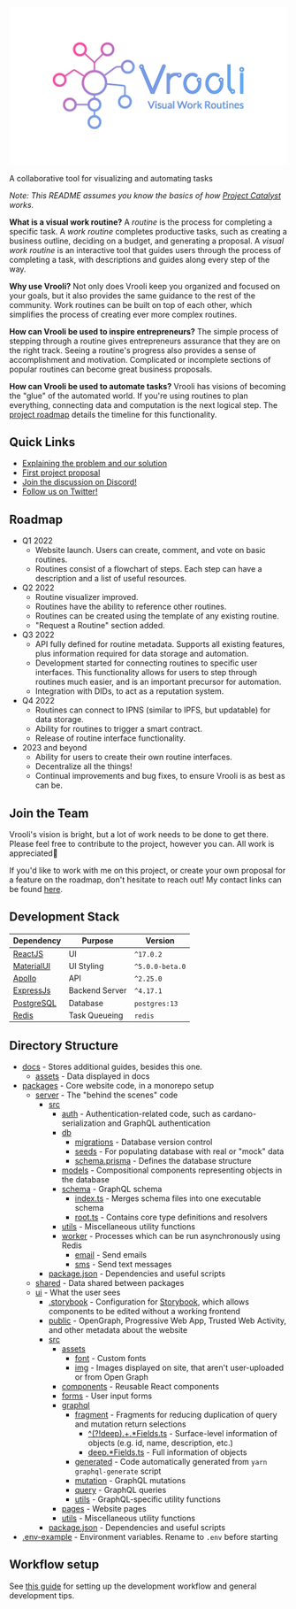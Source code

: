 ![Vrooli Logo with motto](./docs/assets/readme-display.png)

A collaborative tool for visualizing and automating tasks

*Note: This README assumes you know the basics of how [Project Catalyst](https://projectcatalyst.org/resources/what-is-project-catalyst) works.*

**What is a visual work routine?** A *routine* is the process for completing a specific task. A *work routine* completes productive tasks, such as creating a business outline, deciding on a budget, and generating a proposal. A *visual work routine* is an interactive tool that guides users through the process of completing a task, with descriptions and guides along every step of the way.

**Why use Vrooli?** Not only does Vrooli keep you organized and focused on your goals, but it also provides the same guidance to the rest of the community. Work routines can be built on top of each other, which simplifies the process of creating ever more complex routines.

**How can Vrooli be used to inspire entrepreneurs?** The simple process of stepping through a routine gives entrepreneurs assurance that they are on the right track. Seeing a routine's progress also provides a sense of accomplishment and motivation. Complicated or incomplete sections of popular routines can become great business proposals.

**How can Vrooli be used to automate tasks?** Vrooli has visions of becoming the "glue" of the automated world. If you're using routines to plan everything, connecting data and computation is the next logical step. The [project roadmap](#roadmap) details the timeline for this functionality.

## Quick Links
- [Explaining the problem and our solution](https://matthalloran8.medium.com/the-next-generation-of-global-collaboration-a4839766e29e)
- [First project proposal](https://cardano.ideascale.com/a/dtd/Community-Made-Interactive-Guides/367058-48088)
- [Join the discussion on Discord!](https://discord.gg/RzDCvUDK)
- [Follow us on Twitter!](https://twitter.com/VrooliOfficial)

## Roadmap
 - Q1 2022 
    - Website launch. Users can create, comment, and vote on basic routines. 
    - Routines consist of a flowchart of steps. Each step can have a description and a list of useful resources.
 - Q2 2022
    - Routine visualizer improved.
    - Routines have the ability to reference other routines.
    - Routines can be created using the template of any existing routine.
    - "Request a Routine" section added.
 - Q3 2022
    - API fully defined for routine metadata. Supports all existing features, plus information required for data storage and automation.
    - Development started for connecting routines to specific user interfaces. This functionality allows for users to step through routines much easier, and is an important precursor for automation.
    - Integration with DIDs, to act as a reputation system.
- Q4 2022
    - Routines can connect to IPNS (similar to IPFS, but updatable) for data storage.
    - Ability for routines to trigger a smart contract.
    - Release of routine interface functionality.
- 2023 and beyond
    - Ability for users to create their own routine interfaces.
    - Decentralize all the things!
    - Continual improvements and bug fixes, to ensure Vrooli is as best as can be.

## Join the Team
Vrooli's vision is bright, but a lot of work needs to be done to get there. Please feel free to contribute to the project, however you can. All work is appreciated💙 

If you'd like to work with me on this project, or create your own proposal for a feature on the roadmap, don't hesitate to reach out! My contact links can be found [here](https://matthalloran.info).

## Development Stack
| Dependency  | Purpose  |  Version  |
|---|---|---|
| [ReactJS](https://reactjs.org/)  | UI  |  `^17.0.2` |
| [MaterialUI](https://material-ui.com/)  | UI Styling  |  `^5.0.0-beta.0`  |
| [Apollo](https://www.apollographql.com/)  | API |  `^2.25.0` |
| [ExpressJs](https://expressjs.com/)  |  Backend Server  | `^4.17.1` |
| [PostgreSQL](https://www.postgresql.org/)  | Database  | `postgres:13` |
| [Redis](https://redis.io/) | Task Queueing | `redis` |

## Directory Structure
* [docs](./docs) - Stores additional guides, besides this one.
    * [assets](./docs/assets) - Data displayed in docs 
* [packages](./packages) - Core website code, in a monorepo setup
    * [server](./packages/server) - The "behind the scenes" code
        * [src](./packages/server/src)
            * [auth](./packages/server/src/auth) - Authentication-related code, such as cardano-serialization and GraphQL authentication
            * [db](./packages/server/src/db)
                * [migrations](./packages/server/src/db/migrations) - Database version control
                * [seeds](./packages/server/src/db/seeds) - For populating database with real or "mock" data
                * [schema.prisma](./packages/server/src/db/schema.prisma) - Defines the database structure
            * [models](./packages/server/src/models) - Compositional components representing objects in the database
            * [schema](./packages/server/src/schema) - GraphQL schema
                * [index.ts](./packages/server/src/schema/index.ts) - Merges schema files into one executable schema
                * [root.ts](./packages/server/src/schema/root.ts) - Contains core type definitions and resolvers
            * [utils](./packages/server/src/utils) - Miscellaneous utility functions
            * [worker](./packages/server/src/worker) - Processes which can be run asynchronously using Redis
                * [email](./packages/server/src/worker/email) - Send emails
                * [sms](./packages/server/src/worker/sms) - Send text messages
        * [package.json](./packages/server/package.json) - Dependencies and useful scripts
    * [shared](./packages/shared) - Data shared between packages  
    * [ui](./packages/ui) - What the user sees
        * [.storybook](./packages/ui/.storybook) - Configuration for [Storybook](https://storybook.js.org/), which allows components to be edited without a working frontend
        * [public](./packages/ui/public) - OpenGraph, Progressive Web App, Trusted Web Activity, and other metadata about the website
        * [src](./packages/ui/src)
            * [assets](./packages/ui/src/assets)
                * [font](./packages/ui/src/assets/font) - Custom fonts
                * [img](./packages/ui/src/assets/img) - Images displayed on site, that aren't user-uploaded or from Open Graph
            * [components](./packages/ui/src/components) - Reusable React components
            * [forms](./packages/ui/src/forms) - User input forms
            * [graphql](./packages/ui/src/graphql)
                * [fragment](./packages/ui/src/graphql/fragment) - Fragments for reducing duplication of query and mutation return selections
                    * [^(?!deep).+.*Fields.ts](./packages/ui/src/graphql/fragment) - Surface-level information of objects (e.g. id, name, description, etc.)
                    * [deep.*Fields.ts](./packages/ui/src/graphql/fragment) - Full information of objects
                * [generated](./packages/ui/src/graphql/generated) - Code automatically generated from `yarn graphql-generate` script
                * [mutation](./packages/ui/src/graphql/mutation) - GraphQL mutations
                * [query](./packages/ui/src/graphql/query) - GraphQL queries
                * [utils](./packages/ui/src/graphql/utils) - GraphQL-specific utility functions
            * [pages](./packages/ui/src/pages) - Website pages
            * [utils](./packages/ui/src/utils) - Miscellaneous utility functions
        * [package.json](./packages/ui/package.json) - Dependencies and useful scripts
* [.env-example](./.env-example) - Environment variables. Rename to `.env` before starting

## Workflow setup
See [this guide](https://github.com/MattHalloran/ReactGraphQLTemplate#how-to-start) for setting up the development workflow and general development tips.